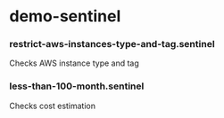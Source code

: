 # demo-sentinel

### restrict-aws-instances-type-and-tag.sentinel
Checks AWS instance type and tag

### less-than-100-month.sentinel
Checks cost estimation
